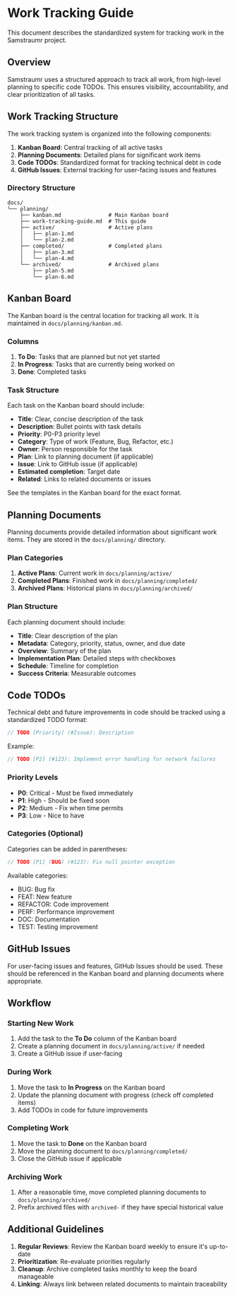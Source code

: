 <!--
Copyright (c) 2025 Eric C. Mumford (@heymumford)

This software was developed with analytical assistance from AI tools 
including Claude 3.7 Sonnet, Claude Code, and Google Gemini Deep Research,
which were used as paid services. All intellectual property rights 
remain exclusively with the copyright holder listed above.

Licensed under the Mozilla Public License 2.0
-->


# Work Tracking Guide

This document describes the standardized system for tracking work in the Samstraumr project.

## Overview

Samstraumr uses a structured approach to track all work, from high-level planning to specific code TODOs. This ensures visibility, accountability, and clear prioritization of all tasks.

## Work Tracking Structure

The work tracking system is organized into the following components:

1. **Kanban Board**: Central tracking of all active tasks
2. **Planning Documents**: Detailed plans for significant work items
3. **Code TODOs**: Standardized format for tracking technical debt in code
4. **GitHub Issues**: External tracking for user-facing issues and features

### Directory Structure

```
docs/
└── planning/
    ├── kanban.md               # Main Kanban board
    ├── work-tracking-guide.md  # This guide
    ├── active/                 # Active plans
    │   ├── plan-1.md
    │   └── plan-2.md
    ├── completed/              # Completed plans
    │   ├── plan-3.md
    │   └── plan-4.md
    └── archived/               # Archived plans
        ├── plan-5.md
        └── plan-6.md
```

## Kanban Board

The Kanban board is the central location for tracking all work. It is maintained in `docs/planning/kanban.md`.

### Columns

1. **To Do**: Tasks that are planned but not yet started
2. **In Progress**: Tasks that are currently being worked on
3. **Done**: Completed tasks

### Task Structure

Each task on the Kanban board should include:

- **Title**: Clear, concise description of the task
- **Description**: Bullet points with task details
- **Priority**: P0-P3 priority level
- **Category**: Type of work (Feature, Bug, Refactor, etc.)
- **Owner**: Person responsible for the task
- **Plan**: Link to planning document (if applicable)
- **Issue**: Link to GitHub issue (if applicable)
- **Estimated completion**: Target date
- **Related**: Links to related documents or issues

See the templates in the Kanban board for the exact format.

## Planning Documents

Planning documents provide detailed information about significant work items. They are stored in the `docs/planning/` directory.

### Plan Categories

1. **Active Plans**: Current work in `docs/planning/active/`
2. **Completed Plans**: Finished work in `docs/planning/completed/`
3. **Archived Plans**: Historical plans in `docs/planning/archived/`

### Plan Structure

Each planning document should include:

- **Title**: Clear description of the plan
- **Metadata**: Category, priority, status, owner, and due date
- **Overview**: Summary of the plan
- **Implementation Plan**: Detailed steps with checkboxes
- **Schedule**: Timeline for completion
- **Success Criteria**: Measurable outcomes

## Code TODOs

Technical debt and future improvements in code should be tracked using a standardized TODO format:

```java
// TODO [Priority] (#Issue): Description
```

Example:

```java
// TODO [P2] (#123): Implement error handling for network failures
```

### Priority Levels

- **P0**: Critical - Must be fixed immediately
- **P1**: High - Should be fixed soon
- **P2**: Medium - Fix when time permits
- **P3**: Low - Nice to have

### Categories (Optional)

Categories can be added in parentheses:

```java
// TODO [P1] (BUG) (#123): Fix null pointer exception
```

Available categories:
- BUG: Bug fix
- FEAT: New feature
- REFACTOR: Code improvement
- PERF: Performance improvement
- DOC: Documentation
- TEST: Testing improvement

## GitHub Issues

For user-facing issues and features, GitHub Issues should be used. These should be referenced in the Kanban board and planning documents where appropriate.

## Workflow

### Starting New Work

1. Add the task to the **To Do** column of the Kanban board
2. Create a planning document in `docs/planning/active/` if needed
3. Create a GitHub issue if user-facing

### During Work

1. Move the task to **In Progress** on the Kanban board
2. Update the planning document with progress (check off completed items)
3. Add TODOs in code for future improvements

### Completing Work

1. Move the task to **Done** on the Kanban board
2. Move the planning document to `docs/planning/completed/`
3. Close the GitHub issue if applicable

### Archiving Work

1. After a reasonable time, move completed planning documents to `docs/planning/archived/`
2. Prefix archived files with `archived-` if they have special historical value

## Additional Guidelines

1. **Regular Reviews**: Review the Kanban board weekly to ensure it's up-to-date
2. **Prioritization**: Re-evaluate priorities regularly
3. **Cleanup**: Archive completed tasks monthly to keep the board manageable
4. **Linking**: Always link between related documents to maintain traceability
